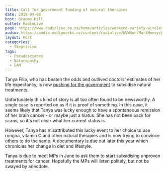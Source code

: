 ```yaml
---
title: Call for government funding of natural therapies
date: 2018-04-08
host: Graeme Hill
outlet: RadioLive
page: https://www.radiolive.co.nz/home/articles/weekend-variety-wireless/2018/04/skeptical-thoughts--diet-pills---life-expectancy.html
audio: https://audio.mediaworks.nz/content/radiolive/WVWSun/MarkHoneychurch08_04_18.mp3
layout: Post
categories:
  - Skepticism
tags:
  - Pseudoscience
  - Naturopathy
  - CAM
---
```


Tanya Filia​, who has beaten the odds and outlived doctors' estimates of her life expectancy, is now [pushing for the government](https://www.stuff.co.nz/auckland/local-news/northland/102823347/woman-with-brain-tumour-wants-natural-therapies-subsidised-by-pharmac) to subsidise natural treatments.

<!-- more -->

Unfortunately this kind of story is all too often found to be newsworthy. A single case is reported on as if it is proof of something. In this case, it seems likely that Tanya was lucky enough to have a spontaneous remission of her brain cancer - or maybe just a hiatus. She has not been back for scans, so it's not clear what her current status is.

However, Tanya has misattributed this lucky event to her choice to use rongoa, vitamin C and other natural therapies and is now trying to convince others to do the same. A documentary is due out later this year which chronicles her change in diet and lifestyle.

Tanya is due to meet MPs in June to ask them to start subsidising unproven treatments for cancer. Hopefully the MPs will listen politely, but not be swayed by anecdote.
